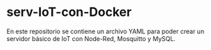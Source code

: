 # serv-IoT-con-Docker
En este repositorio se contiene un archivo YAML para poder crear un servidor básico de IoT con Node-Red, Mosquitto y MySQL.
